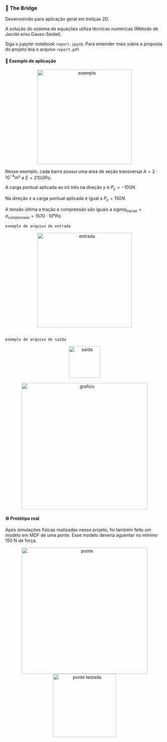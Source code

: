 ### 🌉️ The Bridge

Desenvolvido para aplicação geral em treliças 2D.

A solução do sistema de equações utiliza técnicas numéricas (Método de Jacobi e/ou Gauss-Seidel).

Siga o jupyter notebook `report.ipynb`. Para entender mais sobre a proposta do projeto leia o arquivo `report.pdf`.

#### 📌️ Exemplo de aplicação

<div align="center">
    <img alt="exemplo" src="https://github.com/leticiacb1/TheBridge/raw/main/img/exemplo.png" width="300rm" \>
</div>

Nesse exemplo, cada barra possui uma área de seção transversal $A = 2 \cdot 10^{-4} m²$ e $E = 210GPa$.

A carga pontual aplicada ao nó três na direção $y$ é $P_y = −100N$. 

Na direção $x$ a carga pontual aplicada é igual a $P_x=150N$. 

A tensão última a tração e compressão são iguais a $sigma_{tracao} = \sigma_{compressao} = 1570 \cdot 10⁶ Pa$. 

`exemplo de arquivo de entrada`

<div align="center">
    <img alt="entrada" src="https://raw.githubusercontent.com/leticiacb1/TheBridge/main/img/entrada.png?token=GHSAT0AAAAAACN4HAT65OJTL7TLT7B54XPAZP4Z2RQ" width="300rm" \>
</div>
<br>

`exemplo de arquivo de saída`

<div align="center">
    <img alt="saida" src="https://github.com/leticiacb1/TheBridge/blob/main/img/saida.png" width="100rm" \>
</div>
<br>

<div align="center">
    <img alt="grafico" src="https://github.com/leticiacb1/TheBridge/blob/main/img/grafico.png" width="400rm" \>
</div>

#### ⚙️ Protótipo real

Após simulações físicas realizadas nesse projeto, foi também feito um modelo em MDF de uma ponte. Esse modelo deveria aguentar no mínimo 150 N de força.

<div align="center">
    <img alt="ponte" src="https://github.com/leticiacb1/TheBridge/raw/main/img/ponte.jpg" width="400rm" \>
    <img alt="ponte testada" src="https://github.com/leticiacb1/TheBridge/raw/main/img/teste_ponte.jpg" width="200rm" \>
</div>
